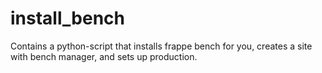 # install_bench
Contains a python-script that installs frappe bench for you, creates a site with bench manager, and sets up production.
